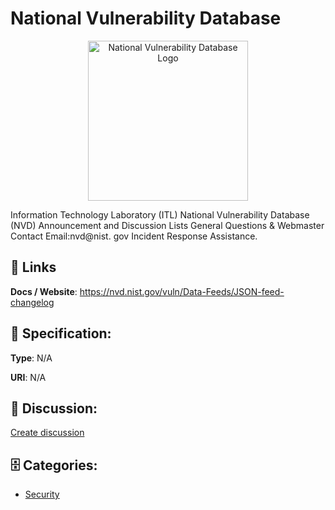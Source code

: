# National Vulnerability Database
<p align="center">
    <img width="256" src="https://raw.githubusercontent.com/apis-list/apis-list/main/apis/national-vulnerability-database/logo_256x256.png" alt="National Vulnerability Database Logo"/>
</p>

Information Technology Laboratory (ITL) National Vulnerability Database (NVD) Announcement and Discussion Lists General Questions & Webmaster Contact Email:nvd@nist. gov Incident Response Assistance.

##  🔗 Links
**Docs / Website**: https://nvd.nist.gov/vuln/Data-Feeds/JSON-feed-changelog

## 🧬 Specification:
**Type**: N/A

**URI**: N/A

## 💬 Discussion:
[Create discussion](https://github.com/apis-list/apis-list/discussions/new)

## 🗄️ Categories:
- [Security](https://github.com/apis-list/apis-list#security)



